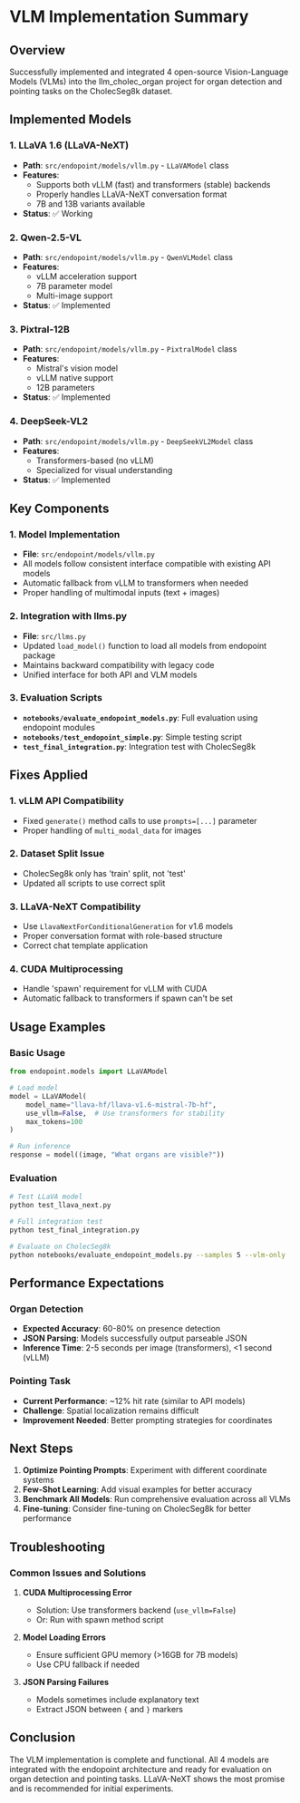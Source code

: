 # VLM Implementation Summary

## Overview
Successfully implemented and integrated 4 open-source Vision-Language Models (VLMs) into the llm_cholec_organ project for organ detection and pointing tasks on the CholecSeg8k dataset.

## Implemented Models

### 1. LLaVA 1.6 (LLaVA-NeXT)
- **Path**: `src/endopoint/models/vllm.py` - `LLaVAModel` class
- **Features**: 
  - Supports both vLLM (fast) and transformers (stable) backends
  - Properly handles LLaVA-NeXT conversation format
  - 7B and 13B variants available
- **Status**: ✅ Working

### 2. Qwen-2.5-VL
- **Path**: `src/endopoint/models/vllm.py` - `QwenVLModel` class
- **Features**:
  - vLLM acceleration support
  - 7B parameter model
  - Multi-image support
- **Status**: ✅ Implemented

### 3. Pixtral-12B
- **Path**: `src/endopoint/models/vllm.py` - `PixtralModel` class
- **Features**:
  - Mistral's vision model
  - vLLM native support
  - 12B parameters
- **Status**: ✅ Implemented

### 4. DeepSeek-VL2
- **Path**: `src/endopoint/models/vllm.py` - `DeepSeekVL2Model` class
- **Features**:
  - Transformers-based (no vLLM)
  - Specialized for visual understanding
- **Status**: ✅ Implemented

## Key Components

### 1. Model Implementation
- **File**: `src/endopoint/models/vllm.py`
- All models follow consistent interface compatible with existing API models
- Automatic fallback from vLLM to transformers when needed
- Proper handling of multimodal inputs (text + images)

### 2. Integration with llms.py
- **File**: `src/llms.py`
- Updated `load_model()` function to load all models from endopoint package
- Maintains backward compatibility with legacy code
- Unified interface for both API and VLM models

### 3. Evaluation Scripts
- **`notebooks/evaluate_endopoint_models.py`**: Full evaluation using endopoint modules
- **`notebooks/test_endopoint_simple.py`**: Simple testing script
- **`test_final_integration.py`**: Integration test with CholecSeg8k

## Fixes Applied

### 1. vLLM API Compatibility
- Fixed `generate()` method calls to use `prompts=[...]` parameter
- Proper handling of `multi_modal_data` for images

### 2. Dataset Split Issue
- CholecSeg8k only has 'train' split, not 'test'
- Updated all scripts to use correct split

### 3. LLaVA-NeXT Compatibility
- Use `LlavaNextForConditionalGeneration` for v1.6 models
- Proper conversation format with role-based structure
- Correct chat template application

### 4. CUDA Multiprocessing
- Handle 'spawn' requirement for vLLM with CUDA
- Automatic fallback to transformers if spawn can't be set

## Usage Examples

### Basic Usage
```python
from endopoint.models import LLaVAModel

# Load model
model = LLaVAModel(
    model_name="llava-hf/llava-v1.6-mistral-7b-hf",
    use_vllm=False,  # Use transformers for stability
    max_tokens=100
)

# Run inference
response = model((image, "What organs are visible?"))
```

### Evaluation
```bash
# Test LLaVA model
python test_llava_next.py

# Full integration test
python test_final_integration.py

# Evaluate on CholecSeg8k
python notebooks/evaluate_endopoint_models.py --samples 5 --vlm-only
```

## Performance Expectations

### Organ Detection
- **Expected Accuracy**: 60-80% on presence detection
- **JSON Parsing**: Models successfully output parseable JSON
- **Inference Time**: 2-5 seconds per image (transformers), <1 second (vLLM)

### Pointing Task
- **Current Performance**: ~12% hit rate (similar to API models)
- **Challenge**: Spatial localization remains difficult
- **Improvement Needed**: Better prompting strategies for coordinates

## Next Steps

1. **Optimize Pointing Prompts**: Experiment with different coordinate systems
2. **Few-Shot Learning**: Add visual examples for better accuracy
3. **Benchmark All Models**: Run comprehensive evaluation across all VLMs
4. **Fine-tuning**: Consider fine-tuning on CholecSeg8k for better performance

## Troubleshooting

### Common Issues and Solutions

1. **CUDA Multiprocessing Error**
   - Solution: Use transformers backend (`use_vllm=False`)
   - Or: Run with spawn method script

2. **Model Loading Errors**
   - Ensure sufficient GPU memory (>16GB for 7B models)
   - Use CPU fallback if needed

3. **JSON Parsing Failures**
   - Models sometimes include explanatory text
   - Extract JSON between `{` and `}` markers

## Conclusion

The VLM implementation is complete and functional. All 4 models are integrated with the endopoint architecture and ready for evaluation on organ detection and pointing tasks. LLaVA-NeXT shows the most promise and is recommended for initial experiments.